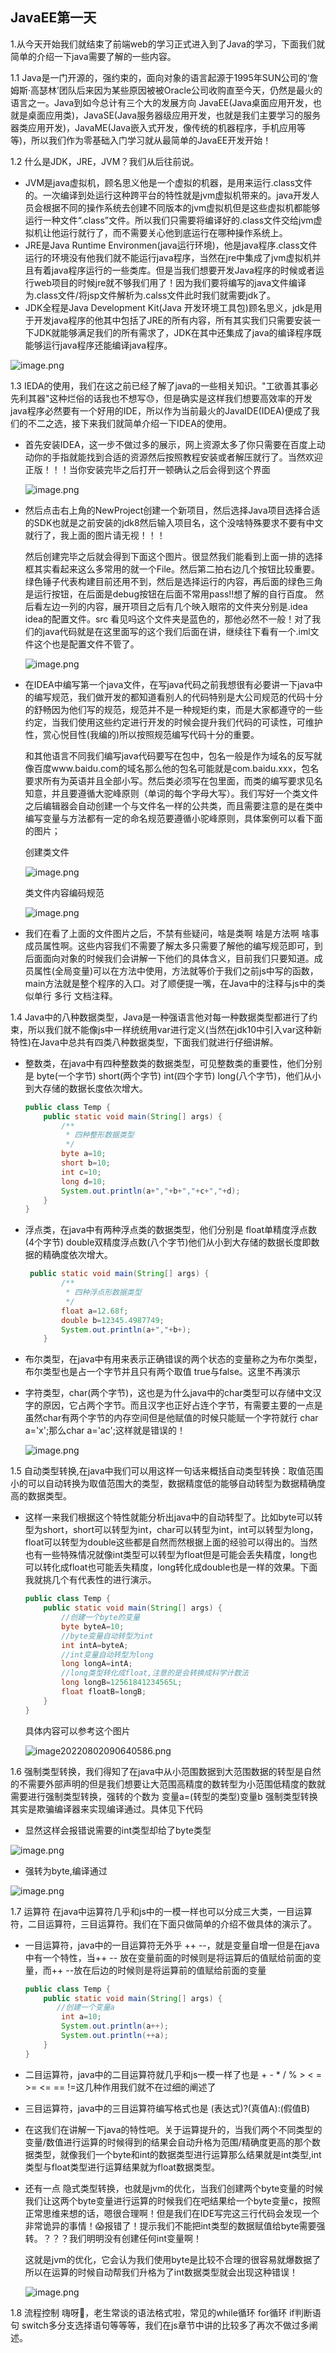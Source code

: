 ## JavaEE第一天

1.从今天开始我们就结束了前端web的学习正式进入到了Java的学习，下面我们就简单的介绍一下java需要了解的一些内容。

1.1 Java是一门开源的，强约束的，面向对象的语言起源于1995年SUN公司的‘詹姆斯·高瑟林’团队后来因为某些原因被被Oracle公司收购直至今天，仍然是最火的语言之一。Java到如今总计有三个大的发展方向 JavaEE(Java桌面应用开发，也就是桌面应用类)，JavaSE(Java服务器级应用开发，也就是我们主要学习的服务器类应用开发)，JavaME(Java嵌入式开发，像传统的机器程序，手机应用等等)，所以我们作为零基础入门学习就从最简单的JavaEE开发开始！

1.2 什么是JDK，JRE，JVM？我们从后往前说。

* JVM是java虚拟机，顾名思义他是一个虚拟的机器，是用来运行.class文件的。一次编译到处运行这种跨平台的特性就是jvm虚拟机带来的。java开发人员会根据不同的操作系统去创建不同版本的jvm虚拟机但是这些虚拟机都能够运行一种文件“.class”文件。所以我们只需要将编译好的.class文件交给jvm虚拟机让他运行就行了，而不需要关心他到底运行在哪种操作系统上。
* JRE是Java Runtime Environmen(java运行环境)，他是java程序.class文件运行的环境没有他我们就不能运行java程序，当然在jre中集成了jvm虚拟机并且有着java程序运行的一些类库。但是当我们想要开发Java程序的时候或者运行web项目的时候jre就不够我们用了！因为我们要将编写的java文件编译为.class文件/将jsp文件解析为.calss文件此时我们就需要jdk了。
* JDK全程是Java Development Kit(Java 开发环境工具包)顾名思义，jdk是用于开发java程序的他其中包括了JRE的所有内容，所有其实我们只需要安装一下JDK就能够满足我们的所有需求了，JDK在其中还集成了java的编译程序既能够运行java程序还能编译java程序。

![image.png](./assets/image.png)

1.3 IEDA的使用，我们在这之前已经了解了java的一些相关知识。"工欲善其事必先利其器"这种烂俗的话我也不想写😓，但是确实是这样我们想要高效率的开发java程序必然要有一个好用的IDE，所以作为当前最火的JavaIDE(IDEA)便成了我们的不二之选，接下来我们就简单介绍一下IDEA的使用。

* 首先安装IDEA，这一步不做过多的展示，网上资源太多了你只需要在百度上动动你的手指就能找到合适的资源然后按照教程安装或者解压就行了。当然欢迎正版！！！当你安装完毕之后打开一顿确认之后会得到这个界面

  ![image.png](./assets/1659359380146-image.png)
* 然后点击右上角的NewProject创建一个新项目，然后选择Java项目选择合适的SDK也就是之前安装的jdk8然后输入项目名，这个没啥特殊要求不要有中文就行了，我上面的图片请无视！！！

  然后创建完毕之后就会得到下面这个图片。很显然我们能看到上面一排的选择框其实看起来这么多常用的就一个File。然后第二拍右边几个按钮比较重要。绿色锤子代表构建目前还用不到，然后是选择运行的内容，再后面的绿色三角是运行按钮，在后面是debug按钮在后面不常用pass!!想了解的自行百度。
  然后看左边一列的内容，展开项目之后有几个映入眼帘的文件夹分别是.idea idea的配置文件。src 看见吗这个文件夹是蓝色的，那他必然不一般！对了我们的java代码就是在这里面写的这个我们后面在讲，继续往下看有一个.iml文件这个也是配置文件不管了。

  ![image.png](./assets/1659359603106-image.png)
* 在IDEA中编写第一个java文件，在写java代码之前我想很有必要讲一下java中的编写规范，我们做开发的都知道看别人的代码特别是大公司规范的代码十分的舒畅因为他们写的规范，规范并不是一种规矩约束，而是大家都遵守的一些约定，当我们使用这些约定进行开发的时候会提升我们代码的可读性，可维护性，赏心悦目性(我编的)所以按照规范编写代码十分的重要。

  和其他语言不同我们编写java代码要写在包中，包名一般是作为域名的反写就像百度www.baidu.com的域名那么他的包名可能就是com.baidu.xxx，包名要求所有为英语并且全部小写。然后类必须写在包里面，而类的编写要求见名知意，并且要遵循大驼峰原则（单词的每个字母大写）。我们写好一个类文件之后编辑器会自动创建一个与文件名一样的公共类，而且需要注意的是在类中编写变量与方法都有一定的命名规范要遵循小驼峰原则，具体案例可以看下面的图片；

  创建类文件

  ![image.png](./assets/1659429104992-image.png)

  类文件内容编码规范

  ![image.png](./assets/1659429308882-image.png)
* 我们在看了上面的文件图片之后，不禁有些疑问，啥是类啊 啥是方法啊 啥事成员属性啊。这些内容我们不需要了解太多只需要了解他的编写规范即可，到后面面向对象的时候我们会讲解一下他们的具体含义，目前我们只要知道。成员属性(全局变量)可以在方法中使用，方法就等价于我们之前js中写的函数，main方法就是整个程序的入口。对了顺便提一嘴，在Java中的注释与js中的类似单行 多行 文档注释。

1.4 Java中的八种数据类型，Java是一种强语言他对每一种数据类型都进行了约束，所以我们就不能像js中一样统统用var进行定义(当然在jdk10中引入var这种新特性)在Java中总共有四类八种数据类型，下面我们就进行仔细讲解。

* 整数类，在java中有四种整数类的数据类型，可见整数类的重要性，他们分别是 byte(一个字节) short(两个字节) int(四个字节) long(八个字节)，他们从小到大存储的数据长度依次增大。

  ```java
  public class Temp {
      public static void main(String[] args) {
          /**
           * 四种整形数据类型
           */
          byte a=10;
          short b=10;
          int c=10;
          long d=10;
          System.out.println(a+","+b+","+c+","+d);
      }
  }
  ```
* 浮点类，在java中有两种浮点类的数据类型，他们分别是 float单精度浮点数(4个字节) double双精度浮点数(八个字节)他们从小到大存储的数据长度即数据的精确度依次增大。

  ```java
   public static void main(String[] args) {
          /**
           * 四种浮点形数据类型
           */
          float a=12.68f;
          double b=12345.4987749;
          System.out.println(a+","+b+);
      }
  ```
* 布尔类型，在java中有用来表示正确错误的两个状态的变量称之为布尔类型，布尔类型也是占一个字节并且只有两个取值 true与false。这里不再演示
* 字符类型，char(两个字节)，这也是为什么java中的char类型可以存储中文汉字的原因，它占两个字节。而且汉字也正好占连个字节，有需要主要的一点是虽然char有两个字节的内存空间但是他赋值的时候只能赋一个字符就行 char a='x';那么char a='ac';这样就是错误的！

  ![image.png](./assets/1659431762226-image.png)

1.5 自动类型转换,在java中我们可以用这样一句话来概括自动类型转换：取值范围小的可以自动转换为取值范围大的类型，数据精度低的能够自动转型为数据精确度高的数据类型。

* 这样一来我们根据这个特性就能分析出java中的自动转型了。比如byte可以转型为short，short可以转型为int，char可以转型为int，int可以转型为long，float可以转型为double这些都是自然而然根据上面的经验可以得出的。当然也有一些特殊情况就像int类型可以转型为float但是可能会丢失精度，long也可以转化成float也可能丢失精度，long转化成double也是一样的效果。下面我就挑几个有代表性的进行演示。

  ```java
  public class Temp {
      public static void main(String[] args) {
          //创建一个byte的变量
          byte byteA=10;
          //byte变量自动转型为int
          int intA=byteA;
          //int变量自动转型为long
          long longA=intA;
          //long类型转化成float,注意的是会转换成科学计数法
          long longB=12561841234565L;
          float floatB=longB;
      }
  }
  ```

  具体内容可以参考这个图片

  ![image20220802090640586.png](./assets/image-20220802090640586.png)

1.6 强制类型转换，我们得知了在java中从小范围数据到大范围数据的转型是自然的不需要外部声明的但是我们想要让大范围高精度的数转型为小范围低精度的数就需要进行强制类型转换，强转的个数为 变量a=(转型的类型)变量b 强制类型转换其实是欺骗编译器来实现编译通过。具体见下代码

* 显然这样会报错说需要的int类型却给了byte类型

![image.png](./assets/1659436370294-image.png)

* 强转为byte,编译通过

![image.png](./assets/1659436427531-image.png)

1.7 运算符 在java中运算符几乎和js中的一模一样也可以分成三大类，一目运算符，二目运算符，三目运算符。我们在下面只做简单的介绍不做具体的演示了。

* 一目运算符，java中的一目运算符无外乎 ++ --，就是变量自增一但是在java中有一个特性，当++ -- 放在变量前面的时候则是将运算后的值赋给前面的变量，而++ --放在后边的时候则是将运算前的值赋给前面的变量

  ```java
  public class Temp {
      public static void main(String[] args) {
         //创建一个变量a
          int a=10;
          System.out.println(a++);
          System.out.println(++a);
      }
  }
  ```
* 二目运算符，java中的二目运算符就几乎和js一模一样了也是 + - * / % > < = >= <= == !=这几种作用我们就不在过细的阐述了
* 三目运算符，java中的三目运算符编写格式也是 (表达式)?(真值A):(假值B)
* 在这我们在讲解一下java的特性吧。关于运算提升的，当我们两个不同类型的变量/数值进行运算的时候得到的结果会自动升格为范围/精确度更高的那个数据类型，就像我们一个byte和int的数据类型进行运算那么结果就是int类型,int类型与float类型进行运算结果就为float数据类型。
* 还有一点 隐式类型转换，也就是jvm的优化，当我们创建两个byte变量的时候我们让这两个byte变量进行运算的时候我们在吧结果给一个byte变量c，按照正常思维来想的话，嗯很合理啊！但是我们在IDE写完这三行代码会发现一个非常诡异的事情！😱报错了！提示我们不能把int类型的数据赋值给byte需要强转。？？？我们明明没有创建任何int变量啊！

  这就是jvm的优化，它会认为我们使用byte是比较不合理的很容易就爆数据了所以在运算的时候自动帮我们升格为了int数据类型就会出现这种错误！

  ![image.png](./assets/1659441053727-image.png)

1.8 流程控制 嗨呀🙋‍，老生常谈的语法格式啦，常见的while循环 for循环 if判断语句 switch多分支选择语句等等等，我们在js章节中讲的比较多了再次不做过多阐述。
